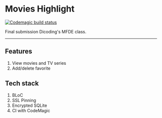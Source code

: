 # Movies Highlight

[![Codemagic build status](https://api.codemagic.io/apps/6814c2eab3c8018f93e2477c/6814c2eab3c8018f93e2477b/status_badge.svg)](https://codemagic.io/app/6814c2eab3c8018f93e2477c/6814c2eab3c8018f93e2477b/latest_build)

Final submission Dicoding's MFDE class.

---

## Features

1. View movies and TV series
2. Add/delete favorite

## Tech stack

1. BLoC
2. SSL Pinning
3. Encrypted SQLite
4. CI with CodeMagic